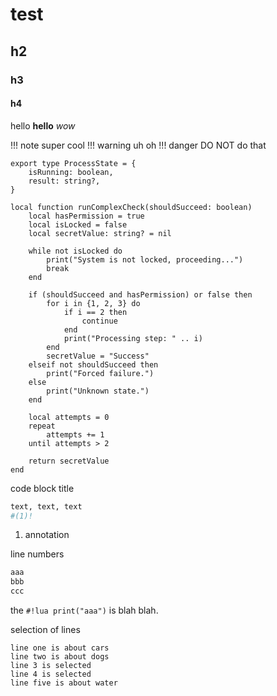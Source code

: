 # test
## h2
### h3
#### h4

hello **hello** *wow*

<!-- note, abstract, info, tip, success, question -->
<!-- warning, failure, danger, bug, example, quote -->
!!! note
    super cool
!!! warning
    uh oh
!!! danger
    DO NOT do that

```luau
export type ProcessState = {
	isRunning: boolean,
	result: string?,
}

local function runComplexCheck(shouldSucceed: boolean)
	local hasPermission = true
	local isLocked = false
	local secretValue: string? = nil

	while not isLocked do
		print("System is not locked, proceeding...")
		break
	end

	if (shouldSucceed and hasPermission) or false then
		for i in {1, 2, 3} do
			if i == 2 then
				continue
			end
			print("Processing step: " .. i)
		end
		secretValue = "Success"
	elseif not shouldSucceed then
		print("Forced failure.")
	else
		print("Unknown state.")
	end

	local attempts = 0
	repeat
		attempts += 1
	until attempts > 2

	return secretValue
end
```

code block title
```sh title="code block title"
text, text, text
#(1)!
```

1. annotation

line numbers
```py linenums="1"
aaa
bbb
ccc
```

the `#!lua print("aaa")` is blah blah.

selection of lines
```hl_lines="3 4"
line one is about cars
line two is about dogs
line 3 is selected
line 4 is selected
line five is about water
```
